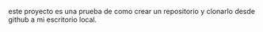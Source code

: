 este proyecto es una prueba de como crear un repositorio y clonarlo desde github a mi escritorio local.
